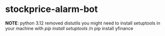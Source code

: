 # stockprice-alarm-bot
**NOTE**: python 3.12 removed distutils you might need to install setuptools in your machine with _pip install setuptools_ /n
pip install yfinance
